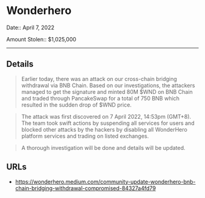 # Wonderhero

Date:: April 7, 2022

Amount Stolen:: $1,025,000


---


## Details

> Earlier today, there was an attack on our cross-chain bridging withdrawal via BNB Chain. Based on our investigations, the attackers managed to get the signature and minted 80M $WND on BNB Chain and traded through PancakeSwap for a total of 750 BNB which resulted in the sudden drop of $WND price.

> The attack was first discovered on 7 April 2022, 14:53pm (GMT+8). The team took swift actions by suspending all services for users and blocked other attacks by the hackers by disabling all WonderHero platform services and trading on listed exchanges.

> A thorough investigation will be done and details will be updated.





## URLs

- https://wonderhero.medium.com/community-update-wonderhero-bnb-chain-bridging-withdrawal-compromised-84327a4fd79